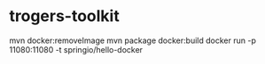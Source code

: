 # trogers-toolkit

mvn docker:removeImage
mvn package docker:build 
docker run -p 11080:11080 -t springio/hello-docker
